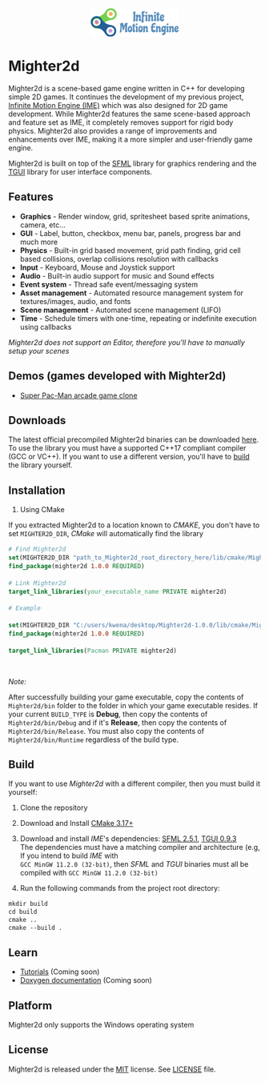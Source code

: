 <p align="center">
    <img src="logo.png" alt="IME Logo">
</p>

# Mighter2d

Mighter2d is a scene-based game engine written in C++ for developing simple 2D games. It continues the development of 
my previous project, [Infinite Motion Engine (IME)](https://github.com/KwenaMashamaite/IME) which was also designed for
2D game development. While Mighter2d features the same scene-based approach and feature set as IME, it completely removes
support for rigid body physics. Mighter2d also provides a range of improvements and enhancements over IME, making it a more 
simpler and user-friendly game engine.

Mighter2d is built on top of the [SFML](https://www.sfml-dev.org/index.php) library for graphics rendering and the [TGUI](https://tgui.eu/) library for user interface components.

## Features

* **Graphics** - Render window, grid, spritesheet based sprite animations, camera, etc...
* **GUI** - Label, button, checkbox, menu bar, panels, progress bar and much more
* **Physics** - Built-in grid based movement, grid path finding, grid cell based collisions, overlap collisions resolution with callbacks 
* **Input** - Keyboard, Mouse and Joystick support
* **Audio** - Built-in audio support for music and Sound effects
* **Event system** - Thread safe event/messaging system
* **Asset management** - Automated resource management system for textures/images, audio, and fonts
* **Scene management** - Automated scene management (LIFO)
* **Time** - Schedule timers with one-time, repeating or indefinite execution using callbacks

*Mighter2d does not support an Editor, therefore you'll have to manually setup your scenes*

## Demos (games developed with Mighter2d)

* [Super Pac-Man arcade game clone](https://github.com/KwenaMashamaite/SuperPacMan)

## Downloads

The latest official precompiled Mighter2d binaries can be downloaded [here](https://github.com/KwenaMashamaite/Mighter2d/releases/tag/v1.0.0).
To use the library you must have a supported C++17 compliant compiler (GCC or VC++).
If you want to use a different version, you'll have to [build](#Build) the library yourself.

## Installation

1. Using CMake

If you extracted Mighter2d to a location known to *CMAKE*, you don't have to
set `MIGHTER2D_DIR`, *CMake* will automatically find the library

```cmake
# Find Mighter2d
set(MIGHTER2D_DIR "path_to_Mighter2d_root_directory_here/lib/cmake/Mighter2d") # Skip if Mighter2d installed in known location
find_package(mighter2d 1.0.0 REQUIRED)

# Link Mighter2d
target_link_libraries(your_executable_name PRIVATE mighter2d)

# Example

set(MIGHTER2D_DIR "C:/users/kwena/desktop/Mighter2d-1.0.0/lib/cmake/Mighter2d") # Skip if Mighter2d installed in known location
find_package(mighter2d 1.0.0 REQUIRED)

target_link_libraries(Pacman PRIVATE mighter2d)

```
<br>

<em>Note:</em>

After successfully building your game executable, copy the contents of `Mighter2d/bin` folder to the
folder in which your game executable resides. If your current `BUILD_TYPE` is **Debug**, then copy
the contents of `Mighter2d/bin/Debug` and if it's **Release**, then copy the contents of `Mighter2d/bin/Release`.
You must also copy the contents of `Mighter2d/bin/Runtime` regardless of the build type.

##  Build

If you want to use *Mighter2d* with a different compiler, then you must build it yourself:

1. Clone the repository
2. Download and Install [CMake 3.17+](https://cmake.org/)
3. Download and install *IME*'s dependencies: [SFML 2.5.1](https://www.sfml-dev.org/index.php), [TGUI 0.9.3](https://tgui.eu/) <br>
   The dependencies must have a matching compiler and architecture (e.g, If you intend to build *IME* with <br>
   `GCC MinGW 11.2.0 (32-bit)`, then *SFML* and *TGUI* binaries must all be compiled with `GCC MinGW 11.2.0 (32-bit)`
   <br>

4. Run the following commands from the project root directory:

```shell
mkdir build
cd build
cmake ..
cmake --build .
```

## Learn

* [Tutorials](#) (Coming soon)
* [Doxygen documentation](#) (Coming soon)

## Platform

Mighter2d only supports the Windows operating system 

## License

Mighter2d is released under the [MIT](https://opensource.org/licenses/MIT) license. See [LICENSE](LICENSE) file.
